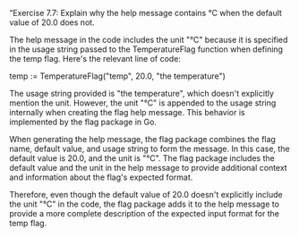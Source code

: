“Exercise 7.7:
Explain why the help message contains °C when the default
value of 20.0 does not.

The help message in the code includes the unit "°C" because it is specified in the usage string passed to the
TemperatureFlag function when defining the temp flag. Here's the relevant line of code:

temp := TemperatureFlag("temp", 20.0, "the temperature")

The usage string provided is "the temperature", which doesn't explicitly mention the unit. However, the unit "°C" is
appended to the usage string internally when creating the flag help message. This behavior is implemented by the flag
package in Go.

When generating the help message, the flag package combines the flag name, default value, and usage string to form
the message. In this case, the default value is 20.0, and the unit is "°C". The flag package includes the default
value and the unit in the help message to provide additional context and information about the flag's expected format.

Therefore, even though the default value of 20.0 doesn't explicitly include the unit "°C" in the code,
the flag package adds it to the help message to provide a more complete description of the expected input
format for the temp flag.

